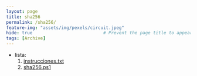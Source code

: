 ```yaml
---
layout: page
title: sha256
permalink: /sha256/
feature-img: "assets/img/pexels/circuit.jpeg"
hide: true                           # Prevent the page title to appear in the navbar
tags: [Archive]
---
```


 - lista:
   1. [instrucciones.txt](https://1drv.ms/t/s!Ao7XU8WS7J16gQIgojG3Bvdo1lR1?e=EY5Udw)
   2. [sha256.ps1](https://1drv.ms/u/s!Ao7XU8WS7J16gQEK4yjeXLq4e7Fr?e=ngsr4f)
   